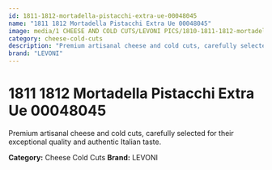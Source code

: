 ```yaml
---
id: 1811-1812-mortadella-pistacchi-extra-ue-00048045
name: "1811 1812 Mortadella Pistacchi Extra Ue 00048045"
image: media/1 CHEESE AND COLD CUTS/LEVONI PICS/1810-1811-1812-mortadella-pistacchi-extra-ue-00048045.jpg
category: cheese-cold-cuts
description: "Premium artisanal cheese and cold cuts, carefully selected for their exceptional quality and authentic Italian taste."
brand: "LEVONI"
---
```


# 1811 1812 Mortadella Pistacchi Extra Ue 00048045

Premium artisanal cheese and cold cuts, carefully selected for their exceptional quality and authentic Italian taste.

**Category:** Cheese Cold Cuts
**Brand:** LEVONI
